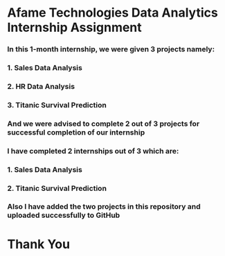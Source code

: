 # Afame Technologies Data Analytics Internship Assignment

### In this 1-month internship, we were given 3 projects namely:
### 1. Sales Data Analysis
### 2. HR Data Analysis
### 3. Titanic Survival Prediction

### And we were advised to complete 2 out of 3 projects for successful completion of our internship

### I have completed 2 internships out of 3 which are:
### 1. Sales Data Analysis
### 2. Titanic Survival Prediction

### Also I have added the two projects in this repository and uploaded successfully to GitHub

# Thank You
